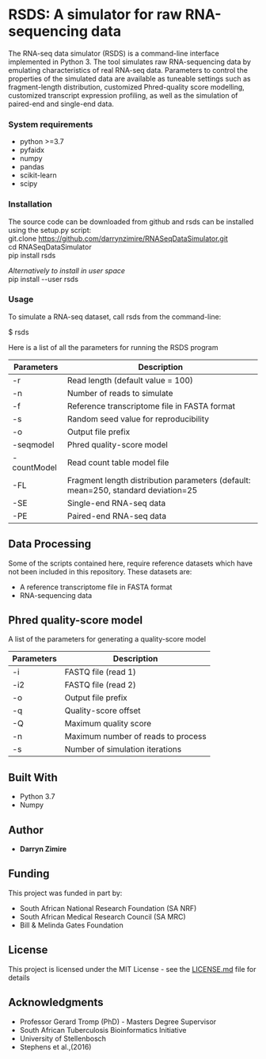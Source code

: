 # RSDS: A simulator for raw RNA-sequencing data 

The RNA-seq data simulator (RSDS) is a command-line interface implemented in Python 3. The tool simulates raw RNA-sequencing data by emulating characteristics of real RNA-seq data. Parameters to control the properties of the simulated data are available as tuneable settings such as fragment-length distribution, customized Phred-quality score modelling, customized transcript expression profiling, as well as the simulation of paired-end and single-end data. 

### System requirements

* python >=3.7
* pyfaidx
* numpy
* pandas
* scikit-learn
* scipy

### Installation

The source code can be downloaded from github and rsds can be installed  using the setup.py script:  
git.clone https://github.com/darrynzimire/RNASeqDataSimulator.git  
cd RNASeqDataSimulator  
pip install rsds   

*Alternatively to install in user space*  
pip install --user rsds


### Usage

To simulate a RNA-seq dataset, call rsds from the command-line:

$ rsds 


Here is a list of all the parameters for running the RSDS program

| Parameters  | Description                                                                       |
|-------------|-----------------------------------------------------------------------------------|
| -r          |  Read length (default value = 100)                                                |
| -n          | Number of reads to simulate                                                       |
| -f          | Reference transcriptome file in FASTA format                                      |
| -s          | Random seed value for reproducibility                                             |
| -o          | Output file prefix                                                                |
| -seqmodel   | Phred quality-score model                                                         |
| -countModel | Read count table model file                                                       |
| -FL         | Fragment length distribution parameters (default: mean=250, standard deviation=25 |
| -SE         | Single-end RNA-seq data                                                           |
| -PE         | Paired-end RNA-seq data                                                           |


## Data Processing

Some of the scripts contained here, require reference datasets which have not been included in this repository. These datasets are:

* A reference transcriptome file in FASTA format 
* RNA-sequencing data 


## Phred quality-score model

A list of the parameters for generating a quality-score model 

| Parameters | Description                        |
|------------|------------------------------------|
| -i         | FASTQ file (read 1)                |
| -i2        | FASTQ file (read 2)                |
| -o         | Output file prefix                 |
| -q         | Quality-score offset               |
| -Q         | Maximum quality score              |
| -n         | Maximum number of reads to process |
| -s         | Number of simulation iterations    |


## Built With

* Python 3.7
* Numpy


## Author

* **Darryn Zimire**

## Funding

This project was funded in part by:

* South African National Research Foundation (SA NRF) 
* South African Medical Research Council (SA MRC) 
* Bill & Melinda Gates Foundation

## License

This project is licensed under the MIT License - see the [LICENSE.md](LICENSE.md) file for details

## Acknowledgments

* Professor Gerard Tromp (PhD) - Masters Degree Supervisor
* South African Tuberculosis Bioinformatics Initiative
* University of Stellenbosch
* Stephens et al.,(2016)

